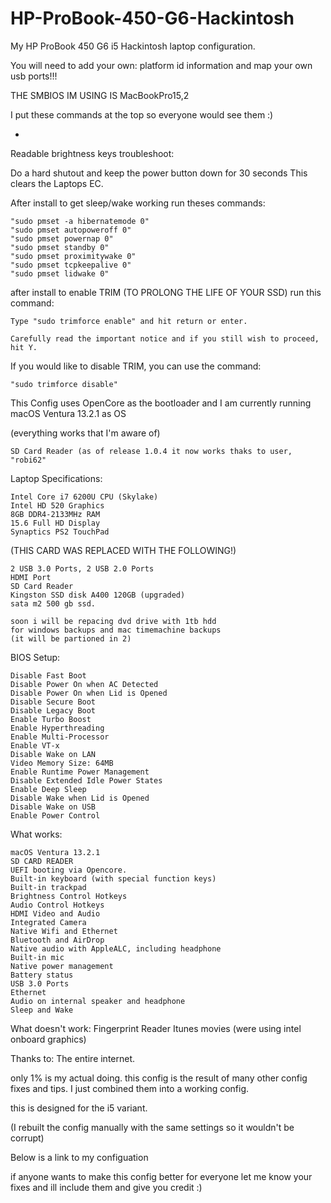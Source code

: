 # HP-ProBook-450-G6-Hackintosh
My HP ProBook 450 G6 i5 Hackintosh laptop configuration.

You will need to add your own:
platform id information
and map your own usb ports!!!

THE SMBIOS IM USING IS MacBookPro15,2

I put these commands at the top so everyone would see them :)

*
Readable brightness keys troubleshoot:

Do a hard shutout and keep the power button down for 30 seconds
This clears the Laptops EC.



After install to get sleep/wake working run theses commands:

    "sudo pmset -a hibernatemode 0"
    "sudo pmset autopoweroff 0"
    "sudo pmset powernap 0"
    "sudo pmset standby 0"
    "sudo pmset proximitywake 0"
    "sudo pmset tcpkeepalive 0"
    "sudo pmset lidwake 0"
    
after install to enable TRIM (TO PROLONG THE LIFE OF YOUR SSD) run this command:

    Type "sudo trimforce enable" and hit return or enter.
    
    Carefully read the important notice and if you still wish to proceed, hit Y.
    
If you would like to disable TRIM, you can use the command:
    
    "sudo trimforce disable"


This Config uses OpenCore as the bootloader and I am currently running macOS Ventura 13.2.1 as OS

(everything works that I'm aware of)

    SD Card Reader (as of release 1.0.4 it now works thaks to user, "robi62"

Laptop Specifications:

    Intel Core i7 6200U CPU (Skylake)
    Intel HD 520 Graphics
    8GB DDR4-2133MHz RAM
    15.6 Full HD Display
    Synaptics PS2 TouchPad
    
(THIS CARD WAS REPLACED WITH THE FOLLOWING!)


    2 USB 3.0 Ports, 2 USB 2.0 Ports
    HDMI Port
    SD Card Reader
    Kingston SSD disk A400 120GB (upgraded)
    sata m2 500 gb ssd.
    
    soon i will be repacing dvd drive with 1tb hdd
    for windows backups and mac timemachine backups 
    (it will be partioned in 2)

BIOS Setup:

    Disable Fast Boot
    Disable Power On when AC Detected
    Disable Power On when Lid is Opened
    Disable Secure Boot
    Disable Legacy Boot
    Enable Turbo Boost
    Enable Hyperthreading
    Enable Multi-Processor
    Enable VT-x
    Disable Wake on LAN
    Video Memory Size: 64MB
    Enable Runtime Power Management
    Disable Extended Idle Power States
    Enable Deep Sleep
    Disable Wake when Lid is Opened
    Disable Wake on USB
    Enable Power Control

What works:

    macOS Ventura 13.2.1
    SD CARD READER
    UEFI booting via Opencore.
    Built-in keyboard (with special function keys)
    Built-in trackpad
    Brightness Control Hotkeys
    Audio Control Hotkeys
    HDMI Video and Audio
    Integrated Camera
    Native Wifi and Ethernet
    Bluetooth and AirDrop
    Native audio with AppleALC, including headphone
    Built-in mic
    Native power management
    Battery status
    USB 3.0 Ports
    Ethernet
    Audio on internal speaker and headphone
    Sleep and Wake

What doesn't work:
    Fingerprint Reader
    Itunes movies (were using intel onboard graphics)

Thanks to:
The entire internet.

only 1% is my actual doing. this config is the result of many other config fixes and tips. I just combined them into a working config.

this is designed for the i5 variant.

(I rebuilt the config manually with the same settings so it wouldn't be corrupt)

Below is a link to my configuation

if anyone wants to make this config better for everyone let me know your fixes and ill include them and give you credit :)
